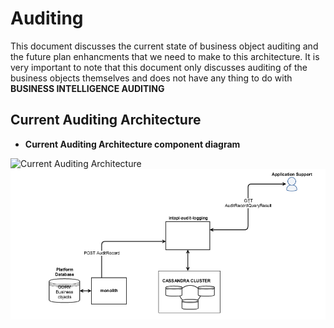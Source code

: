 # Auditing

This document discusses the current state of business object auditing and the future plan enhancments that we need to make to this architecture. It is very important to note that this document only discusses auditing of the business objects themselves and does not have any thing to do with **BUSINESS INTELLIGENCE AUDITING**


## Current Auditing Architecture

* **Current Auditing Architecture component diagram**

![Current Auditing Architecture](https://confluence.taulia.com/download/attachments/75497691/CurrentAudting.png?api=v2)
![Current Auditing Architecture](CurrentAudting.png?raw=true "Optional Title")
